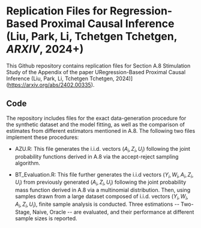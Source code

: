 # Replication Files for Regression-Based Proximal Causal Inference (Liu, Park, Li, Tchetgen Tchetgen, _ARXIV_, 2024+) 

This Github repository contains replication files for Section A.8 Stimulation Study of the Appendix of the paper URegression-Based Proximal Causal Inference (Liu, Park, Li, Tchetgen Tchetgen, 2024)](https://arxiv.org/abs/2402.00335).

## Code

The repository includes files for the exact data-generation procedure for the synthetic dataset and the model fitting, as well as the comparison of estimates from different estimators mentioned in A.8. The following two files implement these procedures:

* AZU.R: This file generates the i.i.d. vectors $(A_i,Z_i,U_i)$ following the joint probability functions derived in A.8 via the accept-reject sampling algorithm.

* BT_Evaluation.R: This file further generates the i.i.d vectors $(Y_i,W_i,A_i,Z_i,U_i)$ from previously generated $(A_i,Z_i,U_i)$ following the joint probability mass function derived in A.8 via a multinomial distribution. Then, using samples drawn from a large dataset composed of i.i.d. vectors $(Y_i,W_i,A_i,Z_i,U_i)$, finite sample analysis is conducted. Three estimations -- Two-Stage, Naive, Oracle -- are evaluated, and their performance at different sample sizes is reported.
